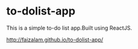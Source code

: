 # to-dolist-app
This is a simple to-do list app.Built using ReactJS.

http://faizalam.github.io/to-dolist-app/
